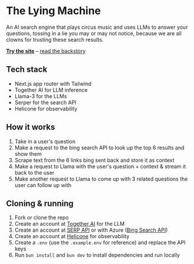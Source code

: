 # The Lying Machine

An AI search engine that plays circus music and uses LLMs to answer your questions, tossing in a lie you may or may not notice, because we are all clowns for trusting these search results.

[**Try the site**](https://lying-machine.vercel.app) – [read the backstory](https://edu.lachlanjc.com/2024-10-31_um_lying_search_engine)

## Tech stack

- Next.js app router with Tailwind
- Together AI for LLM inference
- Llama-3 for the LLMs
- Serper for the search API
- Helicone for observability

## How it works

1. Take in a user's question
2. Make a request to the bing search API to look up the top 6 results and show them
3. Scrape text from the 6 links bing sent back and store it as context
4. Make a request to Llama with the user's question + context & stream it back to the user
5. Make another request to Llama to come up with 3 related questions the user can follow up with

## Cloning & running

1. Fork or clone the repo
2. Create an account at [Together AI](https://dub.sh/together-ai) for the LLM
3. Create an account at [SERP API](https://serper.dev/) or with Azure ([Bing Search API](https://www.microsoft.com/en-us/bing/apis/bing-web-search-api))
4. Create an account at [Helicone](https://www.helicone.ai/) for observability
5. Create a `.env` (use the `.example.env` for reference) and replace the API keys
6. Run `bun install` and `bun dev` to install dependencies and run locally
